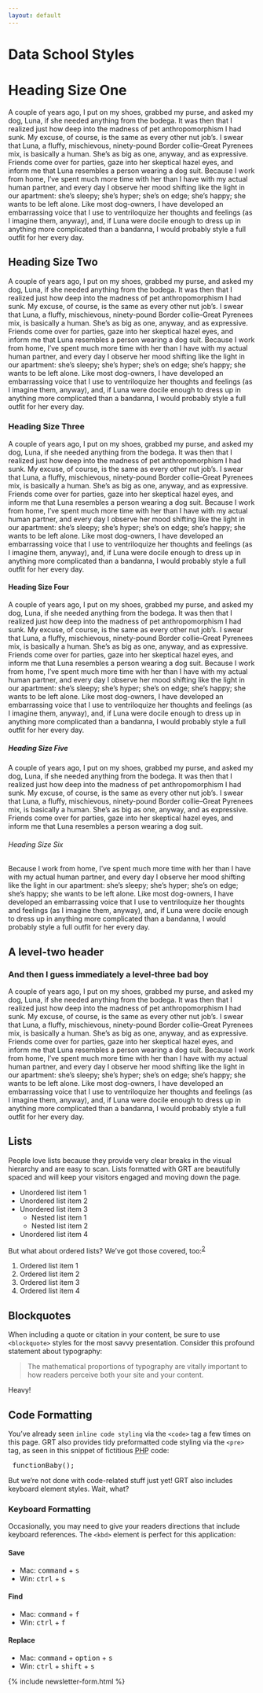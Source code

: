 ```yaml
---
layout: default
---
```

<h1 class="title centered">Data School Styles</h1>

# Heading Size One

A couple of years ago, I put on my shoes, grabbed my purse, and asked my dog, Luna, if she needed anything from the bodega. It was then that I realized just how deep into the madness of pet anthropomorphism I had sunk. My excuse, of course, is the same as every other nut job’s. I swear that Luna, a fluffy, mischievous, ninety-pound Border collie–Great Pyrenees mix, is basically a human. She’s as big as one, anyway, and as expressive. Friends come over for parties, gaze into her skeptical hazel eyes, and inform me that Luna resembles a person wearing a dog suit. Because I work from home, I’ve spent much more time with her than I have with my actual human partner, and every day I observe her mood shifting like the light in our apartment: she’s sleepy; she’s hyper; she’s on edge; she’s happy; she wants to be left alone. Like most dog-owners, I have developed an embarrassing voice that I use to ventriloquize her thoughts and feelings (as I imagine them, anyway), and, if Luna were docile enough to dress up in anything more complicated than a bandanna, I would probably style a full outfit for her every day.

## Heading Size Two

A couple of years ago, I put on my shoes, grabbed my purse, and asked my dog, Luna, if she needed anything from the bodega. It was then that I realized just how deep into the madness of pet anthropomorphism I had sunk. My excuse, of course, is the same as every other nut job’s. I swear that Luna, a fluffy, mischievous, ninety-pound Border collie–Great Pyrenees mix, is basically a human. She’s as big as one, anyway, and as expressive. Friends come over for parties, gaze into her skeptical hazel eyes, and inform me that Luna resembles a person wearing a dog suit. Because I work from home, I’ve spent much more time with her than I have with my actual human partner, and every day I observe her mood shifting like the light in our apartment: she’s sleepy; she’s hyper; she’s on edge; she’s happy; she wants to be left alone. Like most dog-owners, I have developed an embarrassing voice that I use to ventriloquize her thoughts and feelings (as I imagine them, anyway), and, if Luna were docile enough to dress up in anything more complicated than a bandanna, I would probably style a full outfit for her every day.

### Heading Size Three

A couple of years ago, I put on my shoes, grabbed my purse, and asked my dog, Luna, if she needed anything from the bodega. It was then that I realized just how deep into the madness of pet anthropomorphism I had sunk. My excuse, of course, is the same as every other nut job’s. I swear that Luna, a fluffy, mischievous, ninety-pound Border collie–Great Pyrenees mix, is basically a human. She’s as big as one, anyway, and as expressive. Friends come over for parties, gaze into her skeptical hazel eyes, and inform me that Luna resembles a person wearing a dog suit. Because I work from home, I’ve spent much more time with her than I have with my actual human partner, and every day I observe her mood shifting like the light in our apartment: she’s sleepy; she’s hyper; she’s on edge; she’s happy; she wants to be left alone. Like most dog-owners, I have developed an embarrassing voice that I use to ventriloquize her thoughts and feelings (as I imagine them, anyway), and, if Luna were docile enough to dress up in anything more complicated than a bandanna, I would probably style a full outfit for her every day.

#### Heading Size Four

A couple of years ago, I put on my shoes, grabbed my purse, and asked my dog, Luna, if she needed anything from the bodega. It was then that I realized just how deep into the madness of pet anthropomorphism I had sunk. My excuse, of course, is the same as every other nut job’s. I swear that Luna, a fluffy, mischievous, ninety-pound Border collie–Great Pyrenees mix, is basically a human. She’s as big as one, anyway, and as expressive. Friends come over for parties, gaze into her skeptical hazel eyes, and inform me that Luna resembles a person wearing a dog suit. Because I work from home, I’ve spent much more time with her than I have with my actual human partner, and every day I observe her mood shifting like the light in our apartment: she’s sleepy; she’s hyper; she’s on edge; she’s happy; she wants to be left alone. Like most dog-owners, I have developed an embarrassing voice that I use to ventriloquize her thoughts and feelings (as I imagine them, anyway), and, if Luna were docile enough to dress up in anything more complicated than a bandanna, I would probably style a full outfit for her every day.

##### Heading Size Five

A couple of years ago, I put on my shoes, grabbed my purse, and asked my dog, Luna, if she needed anything from the bodega. It was then that I realized just how deep into the madness of pet anthropomorphism I had sunk. My excuse, of course, is the same as every other nut job’s. I swear that Luna, a fluffy, mischievous, ninety-pound Border collie–Great Pyrenees mix, is basically a human. She’s as big as one, anyway, and as expressive. Friends come over for parties, gaze into her skeptical hazel eyes, and inform me that Luna resembles a person wearing a dog suit.

###### Heading Size Six

Because I work from home, I’ve spent much more time with her than I have with my actual human partner, and every day I observe her mood shifting like the light in our apartment: she’s sleepy; she’s hyper; she’s on edge; she’s happy; she wants to be left alone. Like most dog-owners, I have developed an embarrassing voice that I use to ventriloquize her thoughts and feelings (as I imagine them, anyway), and, if Luna were docile enough to dress up in anything more complicated than a bandanna, I would probably style a full outfit for her every day.

## A level-two header

### And then I guess immediately a level-three bad boy
A couple of years ago, I put on my shoes, grabbed my purse, and asked my dog, Luna, if she needed anything from the bodega. It was then that I realized just how deep into the madness of pet anthropomorphism I had sunk. My excuse, of course, is the same as every other nut job’s. I swear that Luna, a fluffy, mischievous, ninety-pound Border collie–Great Pyrenees mix, is basically a human. She’s as big as one, anyway, and as expressive. Friends come over for parties, gaze into her skeptical hazel eyes, and inform me that Luna resembles a person wearing a dog suit. Because I work from home, I’ve spent much more time with her than I have with my actual human partner, and every day I observe her mood shifting like the light in our apartment: she’s sleepy; she’s hyper; she’s on edge; she’s happy; she wants to be left alone. Like most dog-owners, I have developed an embarrassing voice that I use to ventriloquize her thoughts and feelings (as I imagine them, anyway), and, if Luna were docile enough to dress up in anything more complicated than a bandanna, I would probably style a full outfit for her every day.


## Lists

People love lists because they provide very clear breaks in the visual hierarchy and are easy to scan. Lists formatted with GRT are beautifully spaced and will keep your visitors engaged and moving down the page.

*   Unordered list item 1
*   Unordered list item 2
*   Unordered list item 3
    *   Nested list item 1
    *   Nested list item 2
*   Unordered list item 4

But what about ordered lists? We’ve got those covered, too:<sup id="f2r">[2](#f2)</sup>

1.  Ordered list item 1
2.  Ordered list item 2
3.  Ordered list item 3
4.  Ordered list item 4

## Blockquotes

When including a quote or citation in your content, be sure to use `<blockquote>` styles for the most savvy presentation. Consider this profound statement about typography:

> The mathematical proportions of typography are vitally important to how readers perceive both your site and your content.

Heavy!

<!-- ## Alerts, Notes, and Content Boxes

Sometimes you need to draw special attention to a chunk of text, and GRT makes it easy to do this with 3 handy “box” formats—alerts, notes, and content boxes.

### Alerts

Got some serious information to convey to visitors? You need an alert.

<div class="alert">

**Attention!** Alerts are the best way to convey important messages to your readers.

They can be used to wrap multiple paragraphs or any other HTML elements you need to get your point across.

</div>


Sometimes you only need one paragraph for your alert, and that’s fine, too.

### Notes

Alerts are strong, but there are plenty of situations where they’re a little *too* strong. And that’s where you can use notes for a high impact without all the fuss:

<div class="note">


Notes offer a more subtle way to draw attention to your content.

And like alerts, notes can encompass other HTML elements or they can stand on their own, as seen below.

</div>


One thing is certain—your notes won’t go unnoticed!

### Content Boxes

Sometimes notes are too subtle and alerts just aren’t appropriate. Enter content boxes, which scream “Hey, over here!”

<div class="box">


Content boxes are perfect for tweetables, email signup forms, or anything else where visitor attention is at a premium.

Use ‘em like a boss, and pretty soon, you’ll *be* the boss.

</div> -->


## Code Formatting

You’ve already seen <code>inline code styling</code> via the `<code>` tag a few times on this page. GRT also provides tidy preformatted code styling via the `<pre>` tag, as seen in this snippet of fictitious <abbr title="recursive acronym for Hypertext Preprocessor">PHP</abbr> code:

<pre> functionBaby(); </pre>

But we’re not done with code-related stuff just yet! GRT also includes keyboard element styles. Wait, what?

### Keyboard Formatting

Occasionally, you may need to give your readers directions that include keyboard references. The `<kbd>` element is perfect for this application:

#### Save

*   Mac: <kbd>command</kbd> + <kbd>s</kbd>
*   Win: <kbd>ctrl</kbd> + <kbd>s</kbd>


#### Find

*   Mac: <kbd>command</kbd> + <kbd>f</kbd>
*   Win: <kbd>ctrl</kbd> + <kbd>f</kbd>


#### Replace

*   Mac: <kbd>command</kbd> + <kbd>option</kbd> + <kbd>s</kbd>
*   Win: <kbd>ctrl</kbd> + <kbd>shift</kbd> + <kbd>s</kbd>

{% include newsletter-form.html %}

